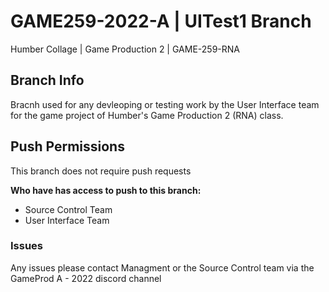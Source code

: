 # GAME259-2022-A | UITest1 Branch
Humber Collage | Game Production 2 | GAME-259-RNA

## Branch Info
Bracnh used for any devleoping or testing work by the User Interface team for the game project of Humber's Game Production 2 (RNA) class.

## Push Permissions
This branch does not require push requests  

**Who have has access to push to this branch:**
- Source Control Team
- User Interface Team

### Issues
Any issues please contact Managment or the Source Control team via the GameProd A - 2022 discord channel

